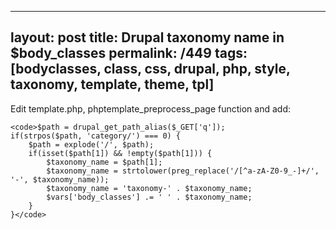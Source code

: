 ---
layout: post
title: Drupal taxonomy name in $body_classes
permalink: /449
tags: [bodyclasses, class, css, drupal, php, style, taxonomy, template, theme, tpl]
----

Edit template.php, phptemplate_preprocess_page function and add:

    
    <code>$path = drupal_get_path_alias($_GET['q']);
    if(strpos($path, 'category/') === 0) {
    	$path = explode('/', $path);
    	if(isset($path[1]) && !empty($path[1])) {
    		$taxonomy_name = $path[1];
    		$taxonomy_name = strtolower(preg_replace('/[^a-zA-Z0-9_-]+/', '-', $taxonomy_name));
    		$taxonomy_name = 'taxonomy-' . $taxonomy_name;
    		$vars['body_classes'] .= ' ' . $taxonomy_name;
    	}
    }</code>


